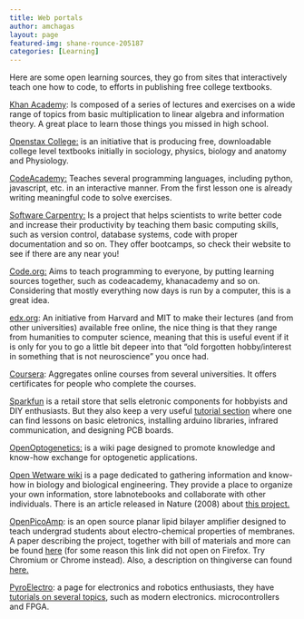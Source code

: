 ```yaml
---
title: Web portals
author: amchagas
layout: page
featured-img: shane-rounce-205187
categories: [Learning]
---
```


Here are some open learning sources, they go from sites that interactively teach one how to code, to efforts in publishing free college textbooks.

[Khan Academy](https://www.khanacademy.org/): Is composed of a series of lectures and exercises on a wide range of topics from basic multiplication to linear algebra and information theory. A great place to learn those things you missed in high school.

[Openstax College:](http://openstaxcollege.org/) is an initiative that is producing free, downloadable college level textbooks initially in sociology, physics, biology and anatomy and Physiology.

[CodeAcademy:](http://www.codecademy.com/#!/exercises/0) Teaches several programming languages, including python, javascript, etc. in an interactive manner. From the first lesson one is already writing meaningful code to solve exercises.

[Software Carpentry:](http://software-carpentry.org/) Is a project that helps scientists to write better code and increase their productivity by teaching them basic computing skills, such as version control, database systems, code with proper documentation and so on. They offer bootcamps, so check their website to see if there are any near you!

[Code.org:](http://www.code.org/) Aims to teach programming to everyone, by putting learning sources together, such as codeacademy, khanacademy and so on. Considering that mostly everything now days is run by a computer, this is a great idea.

[edx.org](https://www.edx.org/): An initiative from Harvard and MIT to make their lectures (and from other universities) available free online, the nice thing is that they range from humanities to computer science, meaning that this is useful event if it is only for you to go a little bit depeer into that &#8220;old forgotten hobby/interest in something that is not neuroscience&#8221; you once had.

[Coursera](https://www.coursera.org/): Aggregates online courses from several universities. It offers certificates for people who complete the courses.

[Sparkfun](https://www.sparkfun.com/static/about) is a retail store that sells eletronic components for hobbyists and DIY enthusiasts. But they also keep a very useful [tutorial section](https://learn.sparkfun.com/tutorials) where one can find lessons on basic eletronics, installing arduino libraries, infrared communication, and designing PCB boards.

[OpenOptogenetics:](http://www.openoptogenetics.org/index.php?title=Main_Page) is a wiki page designed to promote knowledge and know-how exchange for optogenetic applications.

[Open Wetware wiki](http://openwetware.org/wiki/Main_Page) is a page dedicated to gathering information and know-how in biology and biological engineering. They provide a place to organize your own information, store labnotebooks and collaborate with other individuals. There is an article released in Nature (2008) about [this project.](http://www.nature.com/news/2008/080903/full/455022a.html)

[OpenPicoAmp](http://arxiv.org/abs/1403.7439): is an open source planar lipid bilayer amplifier designed to teach undergrad students about electro-chemical properties of membranes. A paper describing the project, together with bill of materials and more can be found [here](http://arxiv.org/abs/1403.7439) (for some reason this link did not open on Firefox. Try Chromium or Chrome instead). Also, a description on thingiverse can found [here.](http://www.thingiverse.com/thing:292678)

[PyroElectro](http://www.pyroelectro.com/): a page for electronics and robotics enthusiasts, they have [tutorials on several topics](http://www.pyroelectro.com/edu/), such as modern electronics. microcontrollers and FPGA.

&nbsp;
